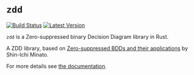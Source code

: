 # `zdd`

[![Build Status](https://travis-ci.org/AdrienChampion/zdd.svg?branch=master)](https://travis-ci.org/AdrienChampion/zdd) [![Latest Version](https://img.shields.io/crates/v/zdd.svg)](https://crates.io/crates/zdd)

`zdd` is a Zero-suppressed binary Decision Diagram library in Rust.

A ZDD library, based on
[Zero-suppressed BDDs and their applications][zdd paper] by Shin-Ichi Minato.

For more details see [the documentation](doc).

[zdd paper]: http://link.springer.com/article/10.1007%2Fs100090100038 (Zero-suppressed BDDs and their applications)
[doc]: https://docs.rs/zdd (zdd documentation)
